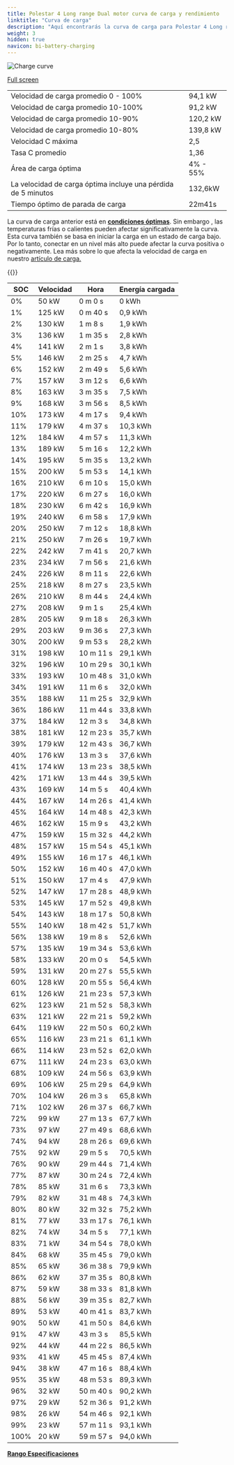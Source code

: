 ```yaml
---
title: Polestar 4 Long range Dual motor curva de carga y rendimiento
linktitle: "Curva de carga"
description: "Aquí encontrarás la curva de carga para Polestar 4 Long range Dual motor."
weight: 3
hidden: true
navicon: bi-battery-charging
---
```

<!-- markdownlint-disable MD033 -->
<img src="../chargingcurve.svg" alt="Charge curve" class="img-fluid">

[Full screen](/models/polestar/4/4_long_range_dual_motor/chargingcurve.svg)


<table class="table table-striped border">
<tbody>
<tr>
<td>Velocidad de carga promedio 0 - 100%</td><td>94,1 kW</td>
</tr>
<tr>
<td>Velocidad de carga promedio 10-100%</td><td>91,2 kW</td>
</tr>
<tr>
<td>Velocidad de carga promedio 10-90%</td><td>120,2 kW</td>
</tr>
<tr>
<td>Velocidad de carga promedio 10-80%</td><td>139,8 kW</td>
</tr>
<tr>
<td>Velocidad C máxima</td><td>2,5</td>
</tr>
<tr>
<td>Tasa C promedio</td><td>1,36</td>
</tr>
<tr>
<td>Área de carga óptima</td><td>4% - 55%</td>
</tr>
<tr>
<td>La velocidad de carga óptima incluye una pérdida de 5 minutos</td><td>132,6kW</td>
</tr>
<tr>
<td>Tiempo óptimo de parada de carga</td><td>22m41s</td>
</tr>
</tbody>
</table>


La curva de carga anterior está en **[condiciones óptimas](../../../../../technology/battery/charging/#temperatura)**. Sin embargo , las temperaturas frías o calientes pueden afectar significativamente la curva. Esta curva también se basa en iniciar la carga en un estado de carga bajo. Por lo tanto, conectar en un nivel más alto puede afectar la curva positiva o negativamente. Lea más sobre lo que afecta la velocidad de carga en nuestro [artículo de carga.](../../../../../technology/battery/charging/)


{{<evkxdisplayaddarticle />}}
<table class="table table-striped border">
<thead>
<tr><th>SOC</th><th>Velocidad</th><th>Hora</th><th>Energía cargada</th></tr>
</thead>
<tbody>
<tr>
<td>0%</td><td>50 kW</td><td> 0 m 0 s </td><td>0 kWh </td>
</tr>
<tr>
<td>1%</td><td>125 kW</td><td> 0 m 40 s </td><td>0,9 kWh </td>
</tr>
<tr>
<td>2%</td><td>130 kW</td><td> 1 m 8 s </td><td>1,9 kWh </td>
</tr>
<tr>
<td>3%</td><td>136 kW</td><td> 1 m 35 s </td><td>2,8 kWh </td>
</tr>
<tr>
<td>4%</td><td>141 kW</td><td> 2 m 1 s </td><td>3,8 kWh </td>
</tr>
<tr>
<td>5%</td><td>146 kW</td><td> 2 m 25 s </td><td>4,7 kWh </td>
</tr>
<tr>
<td>6%</td><td>152 kW</td><td> 2 m 49 s </td><td>5,6 kWh </td>
</tr>
<tr>
<td>7%</td><td>157 kW</td><td> 3 m 12 s </td><td>6,6 kWh </td>
</tr>
<tr>
<td>8%</td><td>163 kW</td><td> 3 m 35 s </td><td>7,5 kWh </td>
</tr>
<tr>
<td>9%</td><td>168 kW</td><td> 3 m 56 s </td><td>8,5 kWh </td>
</tr>
<tr>
<td>10%</td><td>173 kW</td><td> 4 m 17 s </td><td>9,4 kWh </td>
</tr>
<tr>
<td>11%</td><td>179 kW</td><td> 4 m 37 s </td><td>10,3 kWh </td>
</tr>
<tr>
<td>12%</td><td>184 kW</td><td> 4 m 57 s </td><td>11,3 kWh </td>
</tr>
<tr>
<td>13%</td><td>189 kW</td><td> 5 m 16 s </td><td>12,2 kWh </td>
</tr>
<tr>
<td>14%</td><td>195 kW</td><td> 5 m 35 s </td><td>13,2 kWh </td>
</tr>
<tr>
<td>15%</td><td>200 kW</td><td> 5 m 53 s </td><td>14,1 kWh </td>
</tr>
<tr>
<td>16%</td><td>210 kW</td><td> 6 m 10 s </td><td>15,0 kWh </td>
</tr>
<tr>
<td>17%</td><td>220 kW</td><td> 6 m 27 s </td><td>16,0 kWh </td>
</tr>
<tr>
<td>18%</td><td>230 kW</td><td> 6 m 42 s </td><td>16,9 kWh </td>
</tr>
<tr>
<td>19%</td><td>240 kW</td><td> 6 m 58 s </td><td>17,9 kWh </td>
</tr>
<tr>
<td>20%</td><td>250 kW</td><td> 7 m 12 s </td><td>18,8 kWh </td>
</tr>
<tr>
<td>21%</td><td>250 kW</td><td> 7 m 26 s </td><td>19,7 kWh </td>
</tr>
<tr>
<td>22%</td><td>242 kW</td><td> 7 m 41 s </td><td>20,7 kWh </td>
</tr>
<tr>
<td>23%</td><td>234 kW</td><td> 7 m 56 s </td><td>21,6 kWh </td>
</tr>
<tr>
<td>24%</td><td>226 kW</td><td> 8 m 11 s </td><td>22,6 kWh </td>
</tr>
<tr>
<td>25%</td><td>218 kW</td><td> 8 m 27 s </td><td>23,5 kWh </td>
</tr>
<tr>
<td>26%</td><td>210 kW</td><td> 8 m 44 s </td><td>24,4 kWh </td>
</tr>
<tr>
<td>27%</td><td>208 kW</td><td> 9 m 1 s </td><td>25,4 kWh </td>
</tr>
<tr>
<td>28%</td><td>205 kW</td><td> 9 m 18 s </td><td>26,3 kWh </td>
</tr>
<tr>
<td>29%</td><td>203 kW</td><td> 9 m 36 s </td><td>27,3 kWh </td>
</tr>
<tr>
<td>30%</td><td>200 kW</td><td> 9 m 53 s </td><td>28,2 kWh </td>
</tr>
<tr>
<td>31%</td><td>198 kW</td><td> 10 m 11 s </td><td>29,1 kWh </td>
</tr>
<tr>
<td>32%</td><td>196 kW</td><td> 10 m 29 s </td><td>30,1 kWh </td>
</tr>
<tr>
<td>33%</td><td>193 kW</td><td> 10 m 48 s </td><td>31,0 kWh </td>
</tr>
<tr>
<td>34%</td><td>191 kW</td><td> 11 m 6 s </td><td>32,0 kWh </td>
</tr>
<tr>
<td>35%</td><td>188 kW</td><td> 11 m 25 s </td><td>32,9 kWh </td>
</tr>
<tr>
<td>36%</td><td>186 kW</td><td> 11 m 44 s </td><td>33,8 kWh </td>
</tr>
<tr>
<td>37%</td><td>184 kW</td><td> 12 m 3 s </td><td>34,8 kWh </td>
</tr>
<tr>
<td>38%</td><td>181 kW</td><td> 12 m 23 s </td><td>35,7 kWh </td>
</tr>
<tr>
<td>39%</td><td>179 kW</td><td> 12 m 43 s </td><td>36,7 kWh </td>
</tr>
<tr>
<td>40%</td><td>176 kW</td><td> 13 m 3 s </td><td>37,6 kWh </td>
</tr>
<tr>
<td>41%</td><td>174 kW</td><td> 13 m 23 s </td><td>38,5 kWh </td>
</tr>
<tr>
<td>42%</td><td>171 kW</td><td> 13 m 44 s </td><td>39,5 kWh </td>
</tr>
<tr>
<td>43%</td><td>169 kW</td><td> 14 m 5 s </td><td>40,4 kWh </td>
</tr>
<tr>
<td>44%</td><td>167 kW</td><td> 14 m 26 s </td><td>41,4 kWh </td>
</tr>
<tr>
<td>45%</td><td>164 kW</td><td> 14 m 48 s </td><td>42,3 kWh </td>
</tr>
<tr>
<td>46%</td><td>162 kW</td><td> 15 m 9 s </td><td>43,2 kWh </td>
</tr>
<tr>
<td>47%</td><td>159 kW</td><td> 15 m 32 s </td><td>44,2 kWh </td>
</tr>
<tr>
<td>48%</td><td>157 kW</td><td> 15 m 54 s </td><td>45,1 kWh </td>
</tr>
<tr>
<td>49%</td><td>155 kW</td><td> 16 m 17 s </td><td>46,1 kWh </td>
</tr>
<tr>
<td>50%</td><td>152 kW</td><td> 16 m 40 s </td><td>47,0 kWh </td>
</tr>
<tr>
<td>51%</td><td>150 kW</td><td> 17 m 4 s </td><td>47,9 kWh </td>
</tr>
<tr>
<td>52%</td><td>147 kW</td><td> 17 m 28 s </td><td>48,9 kWh </td>
</tr>
<tr>
<td>53%</td><td>145 kW</td><td> 17 m 52 s </td><td>49,8 kWh </td>
</tr>
<tr>
<td>54%</td><td>143 kW</td><td> 18 m 17 s </td><td>50,8 kWh </td>
</tr>
<tr>
<td>55%</td><td>140 kW</td><td> 18 m 42 s </td><td>51,7 kWh </td>
</tr>
<tr>
<td>56%</td><td>138 kW</td><td> 19 m 8 s </td><td>52,6 kWh </td>
</tr>
<tr>
<td>57%</td><td>135 kW</td><td> 19 m 34 s </td><td>53,6 kWh </td>
</tr>
<tr>
<td>58%</td><td>133 kW</td><td> 20 m 0 s </td><td>54,5 kWh </td>
</tr>
<tr>
<td>59%</td><td>131 kW</td><td> 20 m 27 s </td><td>55,5 kWh </td>
</tr>
<tr>
<td>60%</td><td>128 kW</td><td> 20 m 55 s </td><td>56,4 kWh </td>
</tr>
<tr>
<td>61%</td><td>126 kW</td><td> 21 m 23 s </td><td>57,3 kWh </td>
</tr>
<tr>
<td>62%</td><td>123 kW</td><td> 21 m 52 s </td><td>58,3 kWh </td>
</tr>
<tr>
<td>63%</td><td>121 kW</td><td> 22 m 21 s </td><td>59,2 kWh </td>
</tr>
<tr>
<td>64%</td><td>119 kW</td><td> 22 m 50 s </td><td>60,2 kWh </td>
</tr>
<tr>
<td>65%</td><td>116 kW</td><td> 23 m 21 s </td><td>61,1 kWh </td>
</tr>
<tr>
<td>66%</td><td>114 kW</td><td> 23 m 52 s </td><td>62,0 kWh </td>
</tr>
<tr>
<td>67%</td><td>111 kW</td><td> 24 m 23 s </td><td>63,0 kWh </td>
</tr>
<tr>
<td>68%</td><td>109 kW</td><td> 24 m 56 s </td><td>63,9 kWh </td>
</tr>
<tr>
<td>69%</td><td>106 kW</td><td> 25 m 29 s </td><td>64,9 kWh </td>
</tr>
<tr>
<td>70%</td><td>104 kW</td><td> 26 m 3 s </td><td>65,8 kWh </td>
</tr>
<tr>
<td>71%</td><td>102 kW</td><td> 26 m 37 s </td><td>66,7 kWh </td>
</tr>
<tr>
<td>72%</td><td>99 kW</td><td> 27 m 13 s </td><td>67,7 kWh </td>
</tr>
<tr>
<td>73%</td><td>97 kW</td><td> 27 m 49 s </td><td>68,6 kWh </td>
</tr>
<tr>
<td>74%</td><td>94 kW</td><td> 28 m 26 s </td><td>69,6 kWh </td>
</tr>
<tr>
<td>75%</td><td>92 kW</td><td> 29 m 5 s </td><td>70,5 kWh </td>
</tr>
<tr>
<td>76%</td><td>90 kW</td><td> 29 m 44 s </td><td>71,4 kWh </td>
</tr>
<tr>
<td>77%</td><td>87 kW</td><td> 30 m 24 s </td><td>72,4 kWh </td>
</tr>
<tr>
<td>78%</td><td>85 kW</td><td> 31 m 6 s </td><td>73,3 kWh </td>
</tr>
<tr>
<td>79%</td><td>82 kW</td><td> 31 m 48 s </td><td>74,3 kWh </td>
</tr>
<tr>
<td>80%</td><td>80 kW</td><td> 32 m 32 s </td><td>75,2 kWh </td>
</tr>
<tr>
<td>81%</td><td>77 kW</td><td> 33 m 17 s </td><td>76,1 kWh </td>
</tr>
<tr>
<td>82%</td><td>74 kW</td><td> 34 m 5 s </td><td>77,1 kWh </td>
</tr>
<tr>
<td>83%</td><td>71 kW</td><td> 34 m 54 s </td><td>78,0 kWh </td>
</tr>
<tr>
<td>84%</td><td>68 kW</td><td> 35 m 45 s </td><td>79,0 kWh </td>
</tr>
<tr>
<td>85%</td><td>65 kW</td><td> 36 m 38 s </td><td>79,9 kWh </td>
</tr>
<tr>
<td>86%</td><td>62 kW</td><td> 37 m 35 s </td><td>80,8 kWh </td>
</tr>
<tr>
<td>87%</td><td>59 kW</td><td> 38 m 33 s </td><td>81,8 kWh </td>
</tr>
<tr>
<td>88%</td><td>56 kW</td><td> 39 m 35 s </td><td>82,7 kWh </td>
</tr>
<tr>
<td>89%</td><td>53 kW</td><td> 40 m 41 s </td><td>83,7 kWh </td>
</tr>
<tr>
<td>90%</td><td>50 kW</td><td> 41 m 50 s </td><td>84,6 kWh </td>
</tr>
<tr>
<td>91%</td><td>47 kW</td><td> 43 m 3 s </td><td>85,5 kWh </td>
</tr>
<tr>
<td>92%</td><td>44 kW</td><td> 44 m 22 s </td><td>86,5 kWh </td>
</tr>
<tr>
<td>93%</td><td>41 kW</td><td> 45 m 45 s </td><td>87,4 kWh </td>
</tr>
<tr>
<td>94%</td><td>38 kW</td><td> 47 m 16 s </td><td>88,4 kWh </td>
</tr>
<tr>
<td>95%</td><td>35 kW</td><td> 48 m 53 s </td><td>89,3 kWh </td>
</tr>
<tr>
<td>96%</td><td>32 kW</td><td> 50 m 40 s </td><td>90,2 kWh </td>
</tr>
<tr>
<td>97%</td><td>29 kW</td><td> 52 m 36 s </td><td>91,2 kWh </td>
</tr>
<tr>
<td>98%</td><td>26 kW</td><td> 54 m 46 s </td><td>92,1 kWh </td>
</tr>
<tr>
<td>99%</td><td>23 kW</td><td> 57 m 11 s </td><td>93,1 kWh </td>
</tr>
<tr>
<td>100%</td><td>20 kW</td><td> 59 m 57 s </td><td>94,0 kWh </td>
</tr>
</tbody>
</table>

<div class="mt-3 mb-3">
<a href="../rangeandconsumption/" class="text-decoration-none text-black">
<strong><i class="bi-arrow-left"></i> Rango </strong>
</a>
<a href="../specifications/" class="text-decoration-none text-black float-end">
<strong>Especificaciones <i class="bi-arrow-right"></i></strong>
</a>
</div>
